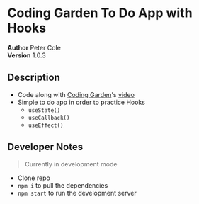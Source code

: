 # Coding Garden To Do App with Hooks

**Author** Peter Cole  
**Version** 1.0.3

## Description

- Code along with [Coding Garden](https://coding.garden/#/)'s [video](https://www.youtube.com/watch?v=9eSwZ0z-50c)
- Simple to do app in order to practice Hooks
  - `useState()`
  - `useCallback()`
  - `useEffect()`

## Developer Notes

> Currently in development mode

- Clone repo
- `npm i` to pull the dependencies
- `npm start` to run the development server
